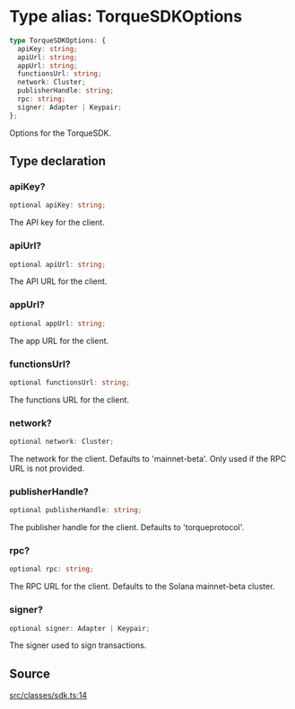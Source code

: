 # Type alias: TorqueSDKOptions

```ts
type TorqueSDKOptions: {
  apiKey: string;
  apiUrl: string;
  appUrl: string;
  functionsUrl: string;
  network: Cluster;
  publisherHandle: string;
  rpc: string;
  signer: Adapter | Keypair;
};
```

Options for the TorqueSDK.

## Type declaration

### apiKey?

```ts
optional apiKey: string;
```

The API key for the client.

### apiUrl?

```ts
optional apiUrl: string;
```

The API URL for the client.

### appUrl?

```ts
optional appUrl: string;
```

The app URL for the client.

### functionsUrl?

```ts
optional functionsUrl: string;
```

The functions URL for the client.

### network?

```ts
optional network: Cluster;
```

The network for the client. Defaults to 'mainnet-beta'. Only used if the RPC URL is not provided.

### publisherHandle?

```ts
optional publisherHandle: string;
```

The publisher handle for the client. Defaults to 'torqueprotocol'.

### rpc?

```ts
optional rpc: string;
```

The RPC URL for the client. Defaults to the Solana mainnet-beta cluster.

### signer?

```ts
optional signer: Adapter | Keypair;
```

The signer used to sign transactions.

## Source

[src/classes/sdk.ts:14](https://github.com/torque-labs/torque-ts-sdk/blob/c95828d99ae8c726ef550803d1dbba9bc4dfc9f3/src/classes/sdk.ts#L14)
